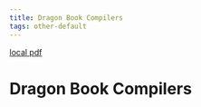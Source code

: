 ```yaml
---
title: Dragon Book Compilers
tags: other-default
---
```


[local pdf](../../../pdfs/Dragon%20Book%20Compilers-en-2nd.pdf)

# Dragon Book Compilers

